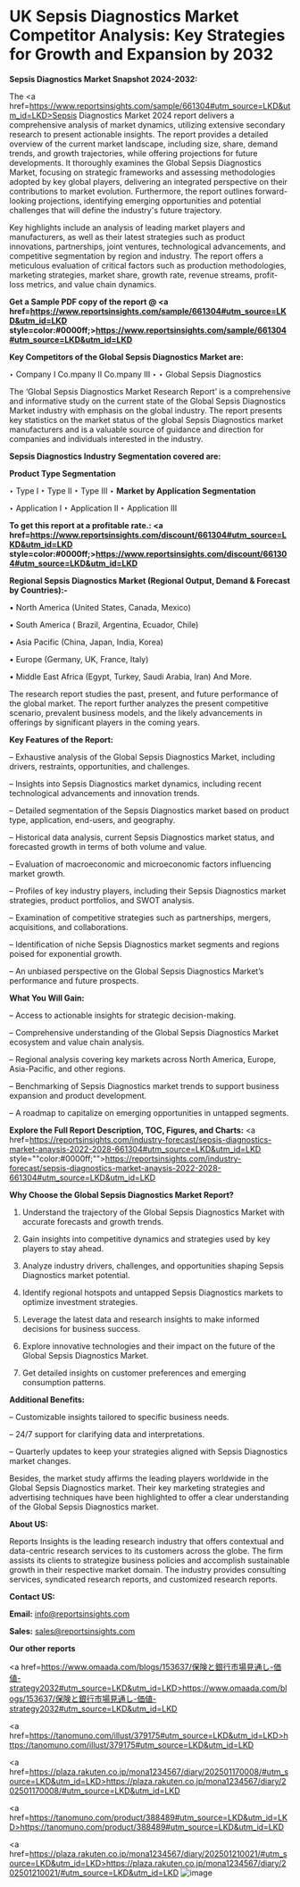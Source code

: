 # UK Sepsis Diagnostics Market Competitor Analysis: Key Strategies for Growth and Expansion by 2032

<strong>Sepsis Diagnostics Market Snapshot 2024-2032:</strong>

The <a href=https://www.reportsinsights.com/sample/661304#utm_source=LKD&utm_id=LKD>Sepsis Diagnostics Market 2024 report</a> delivers a comprehensive analysis of market dynamics, utilizing extensive secondary research to present actionable insights. The report provides a detailed overview of the current market landscape, including size, share, demand trends, and growth trajectories, while offering projections for future developments. It thoroughly examines the Global Sepsis Diagnostics Market, focusing on strategic frameworks and assessing methodologies adopted by key global players, delivering an integrated perspective on their contributions to market evolution. Furthermore, the report outlines forward-looking projections, identifying emerging opportunities and potential challenges that will define the industry's future trajectory.

Key highlights include an analysis of leading market players and manufacturers, as well as their latest strategies such as product innovations, partnerships, joint ventures, technological advancements, and competitive segmentation by region and industry. The report offers a meticulous evaluation of critical factors such as production methodologies, marketing strategies, market share, growth rate, revenue streams, profit-loss metrics, and value chain dynamics.

<strong>Get a Sample PDF copy of the report @ <a href=https://www.reportsinsights.com/sample/661304#utm_source=LKD&utm_id=LKD style=color:#0000ff;>https://www.reportsinsights.com/sample/661304#utm_source=LKD&utm_id=LKD</a></strong>

<strong>Key Competitors of the Global Sepsis Diagnostics Market are:</strong>

‣ Company I Co.mpany II Co.mpany III
‣ 
‣ Global Sepsis Diagnostics

The ‘Global Sepsis Diagnostics Market Research Report’ is a comprehensive and informative study on the current state of the Global Sepsis Diagnostics Market industry with emphasis on the global industry. The report presents key statistics on the market status of the global Sepsis Diagnostics market manufacturers and is a valuable source of guidance and direction for companies and individuals interested in the industry.

<strong>Sepsis Diagnostics Industry Segmentation covered are:</strong>

<strong>Product Type Segmentation</strong>

‣ Type I
‣ Type II
‣ Type III
‣ 
<strong>Market by Application Segmentation</strong>

‣ Application I
‣ Application II 
‣ Application III

<strong>To get this report at a profitable rate.: <a href=https://www.reportsinsights.com/discount/661304#utm_source=LKD&utm_id=LKD style=color:#0000ff;>https://www.reportsinsights.com/discount/661304#utm_source=LKD&utm_id=LKD</a></strong>

<strong>Regional Sepsis Diagnostics Market (Regional Output, Demand &amp; Forecast by Countries):-</strong>

• North America (United States, Canada, Mexico)

• South America ( Brazil, Argentina, Ecuador, Chile)

• Asia Pacific (China, Japan, India, Korea)

• Europe (Germany, UK, France, Italy)

• Middle East Africa (Egypt, Turkey, Saudi Arabia, Iran) And More.

The research report studies the past, present, and future performance of the global market. The report further analyzes the present competitive scenario, prevalent business models, and the likely advancements in offerings by significant players in the coming years.

<strong>Key Features of the Report:</strong>

– Exhaustive analysis of the Global Sepsis Diagnostics Market, including drivers, restraints, opportunities, and challenges.

– Insights into Sepsis Diagnostics market dynamics, including recent technological advancements and innovation trends.

– Detailed segmentation of the Sepsis Diagnostics market based on product type, application, end-users, and geography.

– Historical data analysis, current Sepsis Diagnostics market status, and forecasted growth in terms of both volume and value.

– Evaluation of macroeconomic and microeconomic factors influencing market growth.

– Profiles of key industry players, including their Sepsis Diagnostics market strategies, product portfolios, and SWOT analysis.

– Examination of competitive strategies such as partnerships, mergers, acquisitions, and collaborations.

– Identification of niche Sepsis Diagnostics market segments and regions poised for exponential growth.

– An unbiased perspective on the Global Sepsis Diagnostics Market’s performance and future prospects.

<strong>What You Will Gain:</strong>

– Access to actionable insights for strategic decision-making.

– Comprehensive understanding of the Global Sepsis Diagnostics Market ecosystem and value chain analysis.

– Regional analysis covering key markets across North America, Europe, Asia-Pacific, and other regions.

– Benchmarking of Sepsis Diagnostics market trends to support business expansion and product development.

– A roadmap to capitalize on emerging opportunities in untapped segments.

<strong>Explore the Full Report Description, TOC, Figures, and Charts:</strong>
<a href=https://reportsinsights.com/industry-forecast/sepsis-diagnostics-market-anaysis-2022-2028-661304#utm_source=LKD&utm_id=LKD style=""color:#0000ff;"">https://reportsinsights.com/industry-forecast/sepsis-diagnostics-market-anaysis-2022-2028-661304#utm_source=LKD&utm_id=LKD</a>

<strong>Why Choose the Global Sepsis Diagnostics Market Report?</strong>

1. Understand the trajectory of the Global Sepsis Diagnostics Market with accurate forecasts and growth trends.

2. Gain insights into competitive dynamics and strategies used by key players to stay ahead.

3. Analyze industry drivers, challenges, and opportunities shaping Sepsis Diagnostics market potential.

4. Identify regional hotspots and untapped Sepsis Diagnostics markets to optimize investment strategies.

5. Leverage the latest data and research insights to make informed decisions for business success.

6. Explore innovative technologies and their impact on the future of the Global Sepsis Diagnostics Market.

7. Get detailed insights on customer preferences and emerging consumption patterns.

<strong>Additional Benefits:</strong>

– Customizable insights tailored to specific business needs.

– 24/7 support for clarifying data and interpretations.

– Quarterly updates to keep your strategies aligned with Sepsis Diagnostics market changes.

Besides, the market study affirms the leading players worldwide in the Global Sepsis Diagnostics market. Their key marketing strategies and advertising techniques have been highlighted to offer a clear understanding of the Global Sepsis Diagnostics market.

<strong><strong>About US</strong>:</strong>

Reports Insights is the leading research industry that offers contextual and data-centric research services to its customers across the globe. The firm assists its clients to strategize business policies and accomplish sustainable growth in their respective market domain. The industry provides consulting services, syndicated research reports, and customized research reports.

<strong>Contact US:</strong>

<p class=><b>Email:</b> <a href=mailto:info@reportsinsights.com>info@reportsinsights.com</a></p>
<p class=><b>Sales:</b> <a href=mailto:sales@reportsinsights.com>sales@reportsinsights.com</a></p>

<strong>Our other reports</strong>

<a href=https://www.omaada.com/blogs/153637/保険と銀行市場見通し-価値-strategy2032#utm_source=LKD&utm_id=LKD>https://www.omaada.com/blogs/153637/保険と銀行市場見通し-価値-strategy2032#utm_source=LKD&utm_id=LKD</a>

<a href=https://tanomuno.com/illust/379175#utm_source=LKD&utm_id=LKD>https://tanomuno.com/illust/379175#utm_source=LKD&utm_id=LKD</a>

<a href=https://plaza.rakuten.co.jp/mona1234567/diary/202501170008/#utm_source=LKD&utm_id=LKD>https://plaza.rakuten.co.jp/mona1234567/diary/202501170008/#utm_source=LKD&utm_id=LKD</a>

<a href=https://tanomuno.com/product/388489#utm_source=LKD&utm_id=LKD>https://tanomuno.com/product/388489#utm_source=LKD&utm_id=LKD</a>

<a href=https://plaza.rakuten.co.jp/mona1234567/diary/202501210021/#utm_source=LKD&utm_id=LKD>https://plaza.rakuten.co.jp/mona1234567/diary/202501210021/#utm_source=LKD&utm_id=LKD</a>
![image](https://github.com/user-attachments/assets/41625316-6890-42f5-99d3-38dfc4a28a63)
